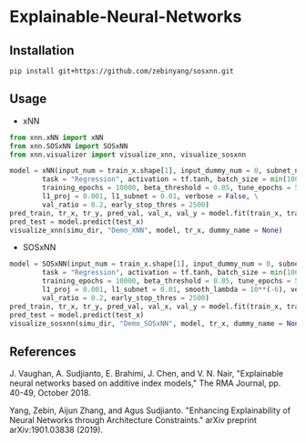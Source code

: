 # Explainable-Neural-Networks

## Installation 
```shell
pip install git+https://github.com/zebinyang/sosxnn.git
```


## Usage
- xNN

```python
from xnn.xNN import xNN
from xnn.SOSxNN import SOSxNN
from xnn.visualizer import visualize_xnn, visualize_sosxnn

model = xNN(input_num = train_x.shape[1], input_dummy_num = 0, subnet_num = 10, subnet_layers = [10, 6], \
        task = "Regression", activation = tf.tanh, batch_size = min(1000, int(np.floor(train_x.shape[0]*0.20))), \
        training_epochs = 10000, beta_threshold = 0.05, tune_epochs = 500, lr_BP = 0.001, \
        l1_proj = 0.001, l1_subnet = 0.01, verbose = False, \
        val_ratio = 0.2, early_stop_thres = 2500)
pred_train, tr_x, tr_y, pred_val, val_x, val_y = model.fit(train_x, train_y); 
pred_test = model.predict(test_x)
visualize_xnn(simu_dir, "Demo_XNN", model, tr_x, dummy_name = None)
```


- SOSxNN
```python
model = SOSxNN(input_num = train_x.shape[1], input_dummy_num = 0, subnet_num = 10, subnet_layers = [10, 6], \
        task = "Regression", activation = tf.tanh, batch_size = min(1000, int(np.floor(train_x.shape[0]*0.20))), \
        training_epochs = 10000, beta_threshold = 0.05, tune_epochs = 500, lr_BP = 0.001, lr_CL= 0.1, \
        l1_proj = 0.001, l1_subnet = 0.01, smooth_lambda = 10**(-6), verbose = False, \
        val_ratio = 0.2, early_stop_thres = 2500)
pred_train, tr_x, tr_y, pred_val, val_x, val_y = model.fit(train_x, train_y); 
pred_test = model.predict(test_x)
visualize_sosxnn(simu_dir, "Demo_SOSxNN", model, tr_x, dummy_name = None)
```

References
----------
J. Vaughan, A. Sudjianto, E. Brahimi, J. Chen, and V. N. Nair, "Explainable
neural networks based on additive index models," The RMA
Journal, pp. 40-49, October 2018.

Yang, Zebin, Aijun Zhang, and Agus Sudjianto. "Enhancing Explainability of
Neural Networks through Architecture Constraints." 
arXiv preprint arXiv:1901.03838 (2019).
